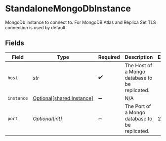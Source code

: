 # StandaloneMongoDbInstance

MongoDb instance to connect to. For MongoDB Atlas and Replica Set TLS connection is used by default.


## Fields

| Field                                                        | Type                                                         | Required                                                     | Description                                                  | Example                                                      |
| ------------------------------------------------------------ | ------------------------------------------------------------ | ------------------------------------------------------------ | ------------------------------------------------------------ | ------------------------------------------------------------ |
| `host`                                                       | *str*                                                        | :heavy_check_mark:                                           | The Host of a Mongo database to be replicated.               |                                                              |
| `instance`                                                   | [Optional[shared.Instance]](../../models/shared/instance.md) | :heavy_minus_sign:                                           | N/A                                                          |                                                              |
| `port`                                                       | *Optional[int]*                                              | :heavy_minus_sign:                                           | The Port of a Mongo database to be replicated.               | 27017                                                        |